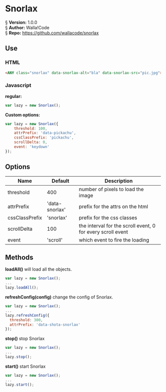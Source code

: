 # Snorlax
§    __Version:__ 1.0.0  
§    __Author:__ Walla!Code  
§    __Repo:__ https://github.com/wallacode/snorlax  

## Use
### HTML
```html
<ANY class="snorlax" data-snorlax-alt="bla" data-snorlax-src="pic.jpg"></ANY>
```

### Javascript
__regular:__
```javascript
var lazy = new Snorlax();
```
__Custom options:__
```javascript
var lazy = new Snorlax({
	threshold: 100,
	attrPrefix: 'data-pickachu',
	cssClassPrefix: 'pickachu',
	scrollDelta: 0,
	event: 'keydown'
});
```

## Options
 Name               | Default        | Description
--------------------|----------------|-------------------
threshold           | 400            | number of pixels to load the image
attrPrefix          | 'data-snorlax' | prefix for the attrs on the html
cssClassPrefix      | 'snorlax'      | prefix for the css classes
scrollDelta         | 100            | the interval for the scroll event, 0 for every scroll event
event               | 'scroll'       | which event to fire the loading

## Methods

__loadAll()__
will load all the objects.
```javascript
var lazy = new Snorlax();
...
lazy.loadAll();
```

__refreshConfig(config)__
change the config of Snorlax.
```javascript
var lazy = new Snorlax();
...
lazy.refreshConfig({
  threshold: 300,
  attrPrefix: 'data-shota-snorlax'
});
```

__stop()__
stop Snorlax
```javascript
var lazy = new Snorlax();
...
lazy.stop();
```

__start()__
start Snorlax
```javascript
var lazy = new Snorlax();
...
lazy.start();
```